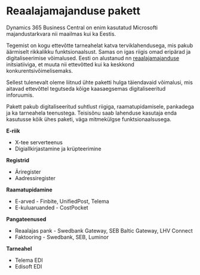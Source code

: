 # Reaalajamajanduse pakett
Dynamics 365 Business Central on enim kasutatud Microsofti majandustarkvara nii maailmas kui ka Eestis.

Tegemist on kogu ettevõtte tarneahelat katva terviklahendusega, mis pakub äärmiselt rikkalikku funktsionaalsust. Samas on igas riigis omad eripärad ja digitaliseerimise võimalused. Eesti on alustanud nn [reaalajamajanduse](https://www.realtimeeconomy.ee/) initsiatiiviga, et muuta nii ettevõtted kui ka keskkond konkurentsivõimelisemaks.

Sellest tulenevalt oleme liitnud ühte paketti hulga täiendavaid võimalusi, mis aitavad ettevõttel tegutseda kõige kaasaegsemas digitaliseeritud inforuumis.

Pakett pakub digitaliseeritud suhtlust riigiga, raamatupidamisele, pankadega ja ka tarneahela teenustega. Teisisõnu saab lahenduse kasutaja enda kasutusse kõik ühes paketi, väga mitmekülgse funktsionaalsusega.


**E-riik**
- X-tee serverteenus
- Digiallkirjastamine ja krüpteerimine

**Registrid**
- Äriregister
- Aadressiregister

**Raamatupidamine**
- E-arved - Finbite, UnifiedPost, Telema
- E-kuluaruanded - CostPocket

**Pangateenused**
- Reaalajas pank - Swedbank Gateway, SEB Baltic Gateway, LHV Connect
- Faktooring - Swedbank, SEB, Luminor

**Tarneahel**
- Telema EDI
- Edisoft EDI
